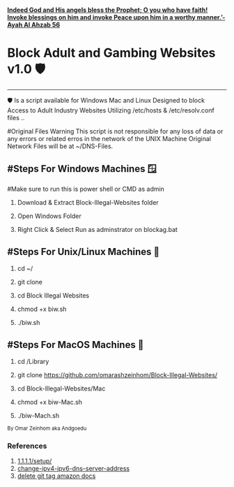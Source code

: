 #### [Indeed God and His angels bless the Prophet; O you who have faith! Invoke blessings on him and invoke Peace upon him in a worthy manner.’- Ayah Al Ahzab 56](https://www.islamawakened.com/quran/33/56/) 

# Block Adult and Gambing Websites v1.0 🛡️                                                                                   
---------
🛡️ Is a script available for Windows Mac and Linux
Designed to block Access to Adult Industry Websites Utilizing /etc/hosts & /etc/resolv.conf files ..

#Original Files Warning 
This script is not responsible for any loss of data or any errors or related erros in the network of the UNIX Machine
Original Network Files will be at ~/DNS-Files.

#Steps For Windows Machines 🪟
-------------------------------------------------
#Make sure to run this is power shell or CMD as admin

1.  Download & Extract Block-Illegal-Websites folder

2. Open Windows Folder

3. Right Click & Select Run as adminstrator on blockag.bat 


#Steps For Unix/Linux Machines 🐧
-------------------------------------------------
1. cd ~/ 

2. git clone 

3. cd Block Illegal Websites

3. chmod +x biw.sh

4. ./biw.sh


#Steps For MacOS Machines 🍎
-------------------------------------------------

1.  cd /Library

2.  git clone https://github.com/omarashzeinhom/Block-Illegal-Websites/

3.  cd Block-Illegal-Websites/Mac

4.  chmod +x biw-Mac.sh

5.  ./biw-Mach.sh

<small>
  By Omar Zeinhom aka Andgoedu 
  </small>

 


### References
1. [1.1.1.1/setup/](https://developers.cloudflare.com/1.1.1.1/setup/)
2. [change-ipv4-ipv6-dns-server-address](https://www.tenforums.com/tutorials/77444-change-ipv4-ipv6-dns-server-address-windows.html)
3. [delete git tag amazon docs](https://docs.aws.amazon.com/codecommit/latest/userguide/how-to-delete-tag.html)

